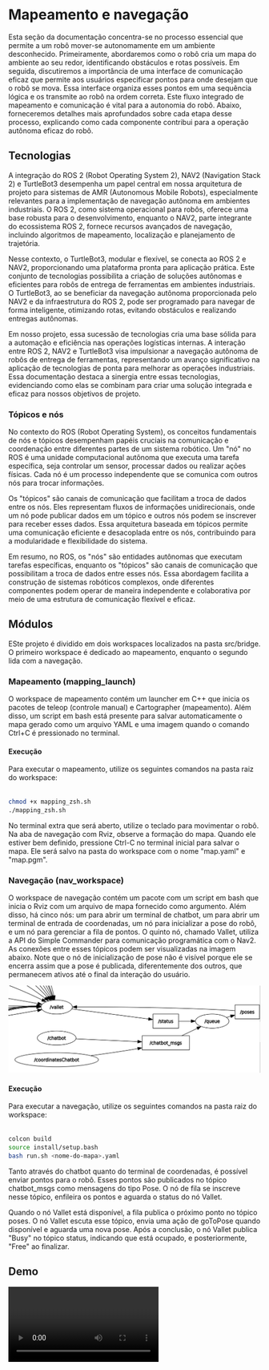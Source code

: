 # Mapeamento e navegação

Esta seção da documentação concentra-se no processo essencial que permite a um robô mover-se autonomamente em um ambiente desconhecido. Primeiramente, abordaremos como o robô cria um mapa do ambiente ao seu redor, identificando obstáculos e rotas possíveis. Em seguida, discutiremos a importância de uma interface de comunicação eficaz que permite aos usuários especificar pontos para onde desejam que o robô se mova. Essa interface organiza esses pontos em uma sequência lógica e os transmite ao robô na ordem correta. Este fluxo integrado de mapeamento e comunicação é vital para a autonomia do robô. Abaixo, forneceremos detalhes mais aprofundados sobre cada etapa desse processo, explicando como cada componente contribui para a operação autônoma eficaz do robô.

## Tecnologias

A integração do ROS 2 (Robot Operating System 2), NAV2 (Navigation Stack 2) e TurtleBot3 desempenha um papel central em nossa arquitetura de projeto para sistemas de AMR (Autonomous Mobile Robots), especialmente relevantes para a implementação de navegação autônoma em ambientes industriais. O ROS 2, como sistema operacional para robôs, oferece uma base robusta para o desenvolvimento, enquanto o NAV2, parte integrante do ecossistema ROS 2, fornece recursos avançados de navegação, incluindo algoritmos de mapeamento, localização e planejamento de trajetória.

Nesse contexto, o TurtleBot3, modular e flexível, se conecta ao ROS 2 e NAV2, proporcionando uma plataforma pronta para aplicação prática. Este conjunto de tecnologias possibilita a criação de soluções autônomas e eficientes para robôs de entrega de ferramentas em ambientes industriais. O TurtleBot3, ao se beneficiar da navegação autônoma proporcionada pelo NAV2 e da infraestrutura do ROS 2, pode ser programado para navegar de forma inteligente, otimizando rotas, evitando obstáculos e realizando entregas autônomas.

Em nosso projeto, essa sucessão de tecnologias cria uma base sólida para a automação e eficiência nas operações logísticas internas. A interação entre ROS 2, NAV2 e TurtleBot3 visa impulsionar a navegação autônoma de robôs de entrega de ferramentas, representando um avanço significativo na aplicação de tecnologias de ponta para melhorar as operações industriais. Essa documentação destaca a sinergia entre essas tecnologias, evidenciando como elas se combinam para criar uma solução integrada e eficaz para nossos objetivos de projeto.

### Tópicos e nós 

No contexto do ROS (Robot Operating System), os conceitos fundamentais de nós e tópicos desempenham papéis cruciais na comunicação e coordenação entre diferentes partes de um sistema robótico. Um "nó" no ROS é uma unidade computacional autônoma que executa uma tarefa específica, seja controlar um sensor, processar dados ou realizar ações físicas. Cada nó é um processo independente que se comunica com outros nós para trocar informações.

Os "tópicos" são canais de comunicação que facilitam a troca de dados entre os nós. Eles representam fluxos de informações unidirecionais, onde um nó pode publicar dados em um tópico e outros nós podem se inscrever para receber esses dados. Essa arquitetura baseada em tópicos permite uma comunicação eficiente e desacoplada entre os nós, contribuindo para a modularidade e flexibilidade do sistema.

Em resumo, no ROS, os "nós" são entidades autônomas que executam tarefas específicas, enquanto os "tópicos" são canais de comunicação que possibilitam a troca de dados entre esses nós. Essa abordagem facilita a construção de sistemas robóticos complexos, onde diferentes componentes podem operar de maneira independente e colaborativa por meio de uma estrutura de comunicação flexível e eficaz.

## Módulos

ESte projeto é dividido em dois workspaces localizados na pasta src/bridge. O primeiro workspace é dedicado ao mapeamento, enquanto o segundo lida com a navegação.

### Mapeamento (mapping_launch)

O workspace de mapeamento contém um launcher em C++ que inicia os pacotes de teleop (controle manual) e Cartographer (mapeamento). Além disso, um script em bash está presente para salvar automaticamente o mapa gerado como um arquivo YAML e uma imagem quando o comando Ctrl+C é pressionado no terminal.

#### Execução

Para executar o mapeamento, utilize os seguintes comandos na pasta raiz do workspace:

```bash

chmod +x mapping_zsh.sh
./mapping_zsh.sh

```

No terminal extra que será aberto, utilize o teclado para movimentar o robô. Na aba de navegação com Rviz, observe a formação do mapa. Quando ele estiver bem definido, pressione Ctrl-C no terminal inicial para salvar o mapa. Ele será salvo na pasta do workspace com o nome "map.yaml" e "map.pgm".


### Navegação (nav_workspace)
O workspace de navegação contém um pacote com um script em bash que inicia o Rviz com um arquivo de mapa fornecido como argumento. Além disso, há cinco nós: um para abrir um terminal de chatbot, um para abrir um terminal de entrada de coordenadas, um nó para inicializar a pose do robô, e um nó para gerenciar a fila de pontos. O quinto nó, chamado Vallet, utiliza a API do Simple Commander para comunicação programática com o Nav2. As conexões entre esses tópicos podem ser visualizadas na imagem abaixo. Note que o nó de inicialização de pose não é visível porque ele se encerra assim que a pose é publicada, diferentemente dos outros, que permanecem ativos até o final da interação do usuário.

![Alt text](../../static/img/topic_graph.png)


#### Execução

Para executar a navegação, utilize os seguintes comandos na pasta raiz do workspace:

```bash

colcon build
source install/setup.bash
bash run.sh <nome-do-mapa>.yaml

```

Tanto através do chatbot quanto do terminal de coordenadas, é possível enviar pontos para o robô. Esses pontos são publicados no tópico chatbot_msgs como mensagens do tipo Pose. O nó de fila se inscreve nesse tópico, enfileira os pontos e aguarda o status do nó Vallet.

Quando o nó Vallet está disponível, a fila publica o próximo ponto no tópico poses. O nó Vallet escuta esse tópico, envia uma ação de goToPose quando disponível e aguarda uma nova pose. Após a conclusão, o nó Vallet publica "Busy" no tópico status, indicando que está ocupado, e posteriormente, "Free" ao finalizar.

## Demo

<video controls>
  <source src="../../static/video/demo.mp4"/>
</video>